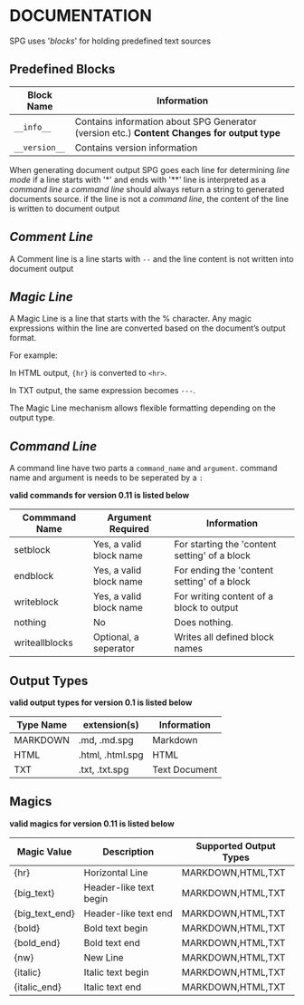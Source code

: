 # DOCUMENTATION

SPG uses '*blocks*' for holding predefined text sources

## Predefined Blocks

| Block Name   | Information |
| ------------ | ----------- |
| `__info__`   | Contains information about SPG Generator (version etc.) **Content Changes for output type**|
| `__version__`| Contains version information

When generating document output SPG goes each line for determining *line mode*
if a line starts with '\*' and ends with '\*\*' line is interpreted as a *command line*
a *command line* should always return a string to generated documents source.
 if the line is not a *command line*, the content of the line is written to document output

## *Comment Line*
A Comment line is a line starts with `--` and the line content is not written into document output

## *Magic Line*
A Magic Line is a line that starts with the % character. Any magic expressions within the line are converted based on the document’s output format.

For example:

In HTML output, `{hr}` is converted to `<hr>`.

In TXT output, the same expression becomes `---`.

The Magic Line mechanism allows flexible formatting depending on the output type.


## *Command Line*
A command line have two parts a `command_name` and `argument`.
command name and argument is needs to be seperated by a `:`

**valid commands for version 0.11 is listed below**

| Commmand Name  | Argument Required       | Information                                   |
| -------------- | ----------------------- | --------------------------------------------- |
| setblock       | Yes, a valid block name | For starting the 'content setting' of a block |
| endblock       | Yes, a valid block name | For ending the 'content setting' of a block   |
| writeblock     | Yes, a valid block name | For writing content of a block to output      |
| nothing        | No                      | Does nothing.                                 |
| writeallblocks | Optional, a seperator   | Writes all defined block names                |
## Output Types

**valid output types for version 0.1 is listed below**

| Type Name | extension(s)     | Information   |
| --------- | ---------------- | ------------- |
| MARKDOWN  | .md, .md.spg     | Markdown      |
| HTML      | .html, .html.spg | HTML          |
| TXT       | .txt, .txt.spg   | Text Document |

## Magics

**valid magics for version 0.11 is listed below**

| Magic Value    | Description            | Supported Output Types |
| -------------- | ---------------------- | ---------------------- |
| {hr}           | Horizontal Line        | MARKDOWN,HTML,TXT      |
| {big_text}     | Header-like text begin | MARKDOWN,HTML,TXT      |
| {big_text_end} | Header-like text end   | MARKDOWN,HTML,TXT      |
| {bold}         | Bold text begin        | MARKDOWN,HTML,TXT      |
| {bold_end}     | Bold text end          | MARKDOWN,HTML,TXT      |
| {nw}           | New Line               | MARKDOWN,HTML,TXT      |
| {italic}       | Italic text begin      | MARKDOWN,HTML,TXT      |
| {italic_end}   | Italic text end        | MARKDOWN,HTML,TXT      |